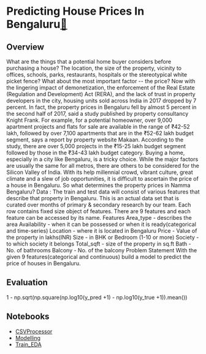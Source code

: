 # Predicting House Prices In Bengaluru[:link:](https://www.machinehack.com/hackathons/predicting_house_prices_in_bengaluru/overview)

## Overview
What are the things that a potential home buyer considers before purchasing a house? The location, the size of the property, vicinity to offices, schools, parks, restaurants, hospitals or the stereotypical white picket fence? What about the most important factor -- the price? Now with the lingering impact of demonetization, the enforcement of the Real Estate (Regulation and Development) Act (RERA), and the lack of trust in property developers in the city, housing units sold across India in 2017 dropped by 7 percent. In fact, the property prices in Bengaluru fell by almost 5 percent in the second half of 2017, said a study published by property consultancy Knight Frank. For example, for a potential homeowner, over 9,000 apartment projects and flats for sale are available in the range of ₹42-52 lakh, followed by over 7,100 apartments that are in the ₹52-62 lakh budget segment, says a report by property website Makaan. According to the study, there are over 5,000 projects in the ₹15-25 lakh budget segment followed by those in the ₹34-43 lakh budget category. Buying a home, especially in a city like Bengaluru, is a tricky choice. While the major factors are usually the same for all metros, there are others to be considered for the Silicon Valley of India. With its help millennial crowd, vibrant culture, great climate and a slew of job opportunities, it is difficult to ascertain the price of a house in Bengaluru.   So what determines the property prices in Namma Bengaluru? Data : The train and test data will consist of various features that describe that property in Bengaluru. This is an actual data set that is curated over months of primary & secondary research by our team. Each row contains fixed size object of features. There are 9 features and each feature can be accessed by its name. Features Area_type - describes the area Availability - when it can be possessed or when it is ready(categorical and time-series) Location - where it is located in Bengaluru Price - Value of the property in lakhs(INR) Size - in BHK or Bedroom (1-10 or more) Society - to which society it belongs Total_sqft - size of the property in sq.ft Bath - No. of bathrooms Balcony - No. of the balcony Problem Statement With the given 9 features(categorical and continuous) build a model to predict the price of houses in Bengaluru.

## Evaluation
1 - np.sqrt(np.square(np.log10(y_pred +1) - np.log10(y_true +1)).mean())

## Notebooks
- [CSVProcessor](https://github.com/anshulp2912/Machine-hack-Codes/blob/main/source/Predicting%20House%20Prices%20In%20Bengaluru/Notebooks/CSVProcessor_PHPB.ipynb)
- [Modelling](https://github.com/anshulp2912/Machine-hack-Codes/blob/main/source/Predicting%20House%20Prices%20In%20Bengaluru/Notebooks/Modelling_PHPB.ipynb)
- [Train_EDA](https://github.com/anshulp2912/Machine-hack-Codes/blob/main/source/Predicting%20House%20Prices%20In%20Bengaluru/Notebooks/PHPB_EDA_Train.ipynb)
